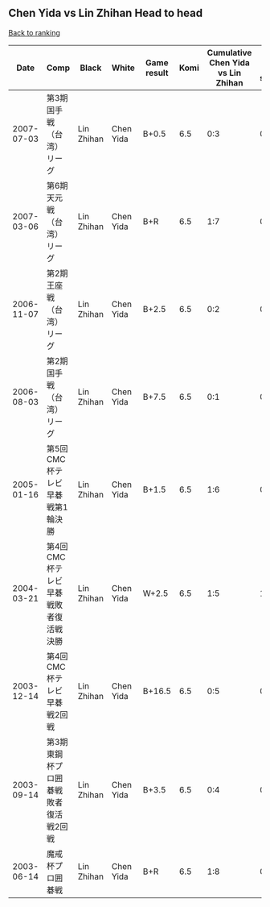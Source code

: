 ## Chen Yida vs Lin Zhihan Head to head

[Back to ranking](../../index.md)




| **Date** | **Comp** | **Black** | **White** | **Game result** | **Komi** | **Cumulative Chen Yida vs Lin Zhihan** | **Chen Yida streak** | **Lin Zhihan streak** | 
| --- | --- | --- | --- | --- | --- | --- | --- | --- |
| 2007-07-03 | 第3期国手戦（台湾）リーグ | Lin Zhihan | Chen Yida | B+0.5 | 6.5 | 0:3 | 0 | 3 | 
| 2007-03-06 | 第6期天元戦（台湾）リーグ | Lin Zhihan | Chen Yida | B+R | 6.5 | 1:7 | 0 | 2 | 
| 2006-11-07 | 第2期王座戦（台湾）リーグ | Lin Zhihan | Chen Yida | B+2.5 | 6.5 | 0:2 | 0 | 2 | 
| 2006-08-03 | 第2期国手戦（台湾）リーグ | Lin Zhihan | Chen Yida | B+7.5 | 6.5 | 0:1 | 0 | 1 | 
| 2005-01-16 | 第5回CMC杯テレビ早碁戦第1輪決勝 | Lin Zhihan | Chen Yida | B+1.5 | 6.5 | 1:6 | 0 | 1 | 
| 2004-03-21 | 第4回CMC杯テレビ早碁戦敗者復活戦決勝 | Lin Zhihan | Chen Yida | W+2.5 | 6.5 | 1:5 | 1 | 0 | 
| 2003-12-14 | 第4回CMC杯テレビ早碁戦2回戦 | Lin Zhihan | Chen Yida | B+16.5 | 6.5 | 0:5 | 0 | 5 | 
| 2003-09-14 | 第3期東鋼杯プロ囲碁戦敗者復活戦2回戦 | Lin Zhihan | Chen Yida | B+3.5 | 6.5 | 0:4 | 0 | 4 | 
| 2003-06-14 | 魔戒杯プロ囲碁戦 | Lin Zhihan | Chen Yida | B+R | 6.5 | 1:8 | 0 | 3 |




